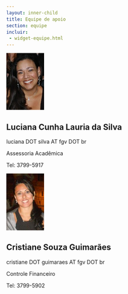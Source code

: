 ```yaml
--- 
layout: inner-child
title: Equipe de apoio 
section: equipe
incluir:
 - widget-equipe.html
---
```

<div>
  <div class="person">
    <img src="/images/luciana.silva.jpg" class="equipe-apoio">
    <div class="person_info">		
      <h2>Luciana Cunha Lauria da Silva</h2>
      <p>luciana DOT silva AT fgv DOT br</p>
      <p>Assessoria Acadêmica</p>
      <p>Tel: 3799-5917</p>
    </div>
  </div>
  <div class="person">
    <img src="/images/cristiane.guimaraes.jpg" class="equipe-apoio">
    <div class="person_info">
      <h2>Cristiane Souza Guimarães</h2>
      <p>cristiane DOT guimaraes AT fgv DOT br</p>
      <p>Controle Financeiro</p>
      <p>Tel: 3799-5902</p>
    </div>
  </div>
</div>

